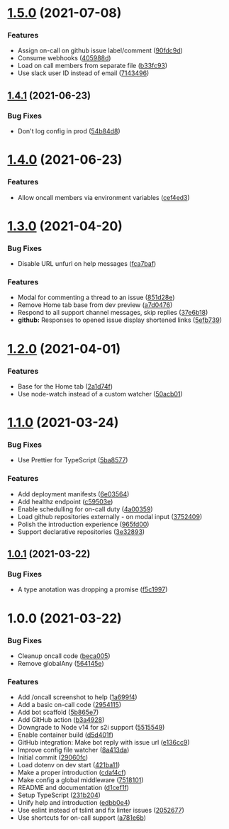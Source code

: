 # [1.5.0](https://github.com/tumido/slack-first/compare/v1.4.1...v1.5.0) (2021-07-08)


### Features

* Assign on-call on github issue label/comment ([90fdc9d](https://github.com/tumido/slack-first/commit/90fdc9dd267997d776a9aca1d64fe121cf769346))
* Consume webhooks ([405988d](https://github.com/tumido/slack-first/commit/405988df49821dc5db018d7ef9635cb8954c6899))
* Load on call members from separate file ([b33fc93](https://github.com/tumido/slack-first/commit/b33fc934996f9b3606a85889fc6a0f5151e0a4be))
* Use slack user ID instead of email ([7143496](https://github.com/tumido/slack-first/commit/714349627fca10baaa8134ba3a223a5936eba67f))

## [1.4.1](https://github.com/tumido/slack-first/compare/v1.4.0...v1.4.1) (2021-06-23)


### Bug Fixes

* Don't log config in prod ([54b84d8](https://github.com/tumido/slack-first/commit/54b84d8e23e65fe7adef9a7fd40856944828ee8d))

# [1.4.0](https://github.com/tumido/slack-first/compare/v1.3.0...v1.4.0) (2021-06-23)


### Features

* Allow oncall members via environment variables ([cef4ed3](https://github.com/tumido/slack-first/commit/cef4ed3fa8b81f7b73dccad1c423501dec2d28ca))

# [1.3.0](https://github.com/tumido/slack-first/compare/v1.2.0...v1.3.0) (2021-04-20)


### Bug Fixes

* Disable URL unfurl on help messages ([fca7baf](https://github.com/tumido/slack-first/commit/fca7baf93c02d508947e93370aa33a10522ae136))


### Features

* Modal for commenting a thread to an issue ([851d28e](https://github.com/tumido/slack-first/commit/851d28e5f5592ab5afa57505c575d2e9dc661252))
* Remove Home tab base from dev preview ([a7d0476](https://github.com/tumido/slack-first/commit/a7d0476f793fb98ed4e4baed663b5de61e9d848a))
* Respond to all support channel messages, skip replies ([37e6b18](https://github.com/tumido/slack-first/commit/37e6b18b92c67aeff3897669d797f7aef841a343))
* **github:** Responses to opened issue display shortened links ([5efb739](https://github.com/tumido/slack-first/commit/5efb739fd6108e0574f37957e8b4aaad2c8d4a7e))

# [1.2.0](https://github.com/tumido/slack-first/compare/v1.1.0...v1.2.0) (2021-04-01)


### Features

* Base for the Home tab ([2a1d74f](https://github.com/tumido/slack-first/commit/2a1d74f08b339dd13b4dd0166fcefc0b3ec745a6))
* Use node-watch instead of a custom watcher ([50acb01](https://github.com/tumido/slack-first/commit/50acb01cd70c311c5aee6a34979bba232cc102ea))

# [1.1.0](https://github.com/tumido/slack-first/compare/v1.0.1...v1.1.0) (2021-03-24)


### Bug Fixes

* Use Prettier for TypeScript ([5ba8577](https://github.com/tumido/slack-first/commit/5ba85776c923c0c12bf773845e3544055b923662))


### Features

* Add deployment manifests ([6e03564](https://github.com/tumido/slack-first/commit/6e035649aee6b25a5a3fdb7115dcba722abcbbc9))
* Add healthz endpoint ([c59503e](https://github.com/tumido/slack-first/commit/c59503e3c99cfce5767572bd4693c35b9d9a90bb))
* Enable schedulling for on-call duty ([4a00359](https://github.com/tumido/slack-first/commit/4a003590298901b3ae2081897cfa812d784fc663))
* Load github repositories externally - on modal input ([3752409](https://github.com/tumido/slack-first/commit/37524092646d6009367916a04c713895d2055509))
* Polish the introduction experience ([965fd00](https://github.com/tumido/slack-first/commit/965fd00094b07c3cdb2c6277ff3927d70f2c3900))
* Support declarative repositories ([3e32893](https://github.com/tumido/slack-first/commit/3e32893605bd14248741e51b70e417edd7299825))

## [1.0.1](https://github.com/tumido/slack-first/compare/v1.0.0...v1.0.1) (2021-03-22)


### Bug Fixes

* A type anotation was dropping a promise ([f5c1997](https://github.com/tumido/slack-first/commit/f5c1997d1a148b03114bc751fdab23444572749e))

# 1.0.0 (2021-03-22)


### Bug Fixes

* Cleanup oncall code ([beca005](https://github.com/tumido/slack-first/commit/beca005a8a0f394b6773d9fbf2a0aa98213682f8))
* Remove globalAny ([564145e](https://github.com/tumido/slack-first/commit/564145e26b79694a8be81d3a5587c5fd53c752ea))


### Features

* Add /oncall screenshot to help ([1a699f4](https://github.com/tumido/slack-first/commit/1a699f482d244579cca921c257e0ef1d385cc55c))
* Add a basic on-call code ([2954115](https://github.com/tumido/slack-first/commit/2954115fd96720647e7d9819bd55b32de8e25a28))
* Add bot scaffold ([5b865e7](https://github.com/tumido/slack-first/commit/5b865e7aba878e773b782d19cdfcd3b890a352c9))
* Add GitHub action ([b3a4928](https://github.com/tumido/slack-first/commit/b3a4928731094292dc60fe79efd9b4aaf6c917db))
* Downgrade to Node v14 for s2i support ([5515549](https://github.com/tumido/slack-first/commit/55155499a6e4efc6ede646c8f92f48fcc3464a6e))
* Enable container build ([d5d401f](https://github.com/tumido/slack-first/commit/d5d401fb73a59a2cc892a508d1f89e521c1cf073))
* GitHub integration: Make bot reply with issue url ([e136cc9](https://github.com/tumido/slack-first/commit/e136cc97d6f20a40d08f568017e1d0c74c0e69e8))
* Improve config file watcher ([8a413da](https://github.com/tumido/slack-first/commit/8a413dafee0a1965b8334a3d7077584ae983ace1))
* Initial commit ([29060fc](https://github.com/tumido/slack-first/commit/29060fcf6a697defcaa212cfdeeb7fd23047c8a9))
* Load dotenv on dev start ([421ba11](https://github.com/tumido/slack-first/commit/421ba1127a613fb63ab9175baea5dc4e4cb8cd34))
* Make a proper introduction ([cdaf4cf](https://github.com/tumido/slack-first/commit/cdaf4cf8afef3d201773453f82ab282cf222963f))
* Make config a global middleware ([7518101](https://github.com/tumido/slack-first/commit/7518101695c2d6c7a802d45038fee5eacbb87fd2))
* README and documentation ([d1cef1f](https://github.com/tumido/slack-first/commit/d1cef1f0dbe219f065d0170405c4d0d273377f41))
* Setup TypeScript ([231b204](https://github.com/tumido/slack-first/commit/231b2046e01fc4325641ab43d4262487848194e4))
* Unify help and introduction ([edbb0e4](https://github.com/tumido/slack-first/commit/edbb0e40c40d2c8ad5c62a904899e0736d42a97f))
* Use eslint instead of tslint and fix linter issues ([2052677](https://github.com/tumido/slack-first/commit/2052677890868f36b289270793bc3d16cec3690d))
* Use shortcuts for on-call support ([a781e6b](https://github.com/tumido/slack-first/commit/a781e6bb35b7f760b3689955a0e58965bd356187))
